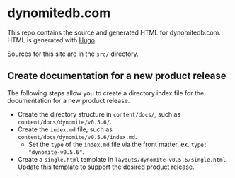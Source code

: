 # dynomitedb.com

This repo contains the source and generated HTML for dynomitedb.com. HTML is generated with [Hugo](https://gohugo.io).

Sources for this site are in the `src/` directory.

## Create documentation for a new product release

The following steps allow you to create a directory index file for the documentation for a new product release.

- Create the directory structure in `content/docs/`, such as `content/docs/dynomite/v0.5.6/`.
- Create the `index.md` file, such as `content/docs/dynomite/v0.5.6/index.md`.
    - Set the `type` of the `index.md` file via the front matter. ex. `type: "dynomite-v0.5.6"`.
- Create a `single.html` template in `layouts/dynomite-v0.5.6/single.html`. Update this template to support the desired product release.
